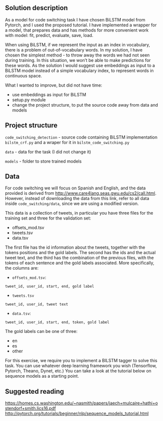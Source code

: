 ## Solution description

As a model for code switching task I have chosen BiLSTM model from Pytorch, and I used the proposed tutorial. I have implemented a wrapper for a model, that prepares data and has methods for more convenient work with model: fit, predict, evaluate, save, load. 

When using BiLSTM, if we represent the input as an index in vocabulary, there is a problem of out-of-vocabulary words. In my solution, I have chosen the simplest method - to throw away the words we had not seen during training. In this situation, we won’t be able to make predictions for these words. As the solution I would suggest use embeddings as input to a BiLSTM model instead of a simple vocabulary index, to represent words in continuous space.

What I wanted to improve, but did not have time:
- use embeddings as input for BiLSTM
- setup.py module
- change the project structure, to put the source code away from data and models
 

## Project structure

`code_switching_detection` - source code containing BiLSTM implementation `bilstm_crf.py` and a wraper for it in `bilstm_code_switching.py`

`data` - data for the task (I did not change it)

`models` - folder to store trained models


## Data

For code switching we will focus on Spanish and English, and the data provided is derived from http://www.care4lang.seas.gwu.edu/cs2/call.html. However, instead of downloading the data
from this link, refer to all data inside `code_switching/data`, since we are using a modified version.

This data is a collection of tweets, in particular you have three files for the training set and three for the validation set:

- offsets_mod.tsv
- tweets.tsv
- data.tsv

The first file has the id information about the tweets, together with the tokens positions and the gold labels. The second has the ids and the actual tweet text, and the third
has the combination of the previous files, with the tokens of each sentence and the gold labels associated. More specifically, the columns are:

* `offsets_mod.tsv`:

```
tweet_id, user_id, start, end, gold label
```

* `tweets.tsv`

```
tweet_id, user_id, tweet text
```

* `data.tsv`:

```
tweet_id, user_id, start, end, token, gold label
```

The gold labels can be one of three:

* en
* es
* other

For this exercise, we require you to implement a BILSTM tagger to solve this task. You can use whatever deep learning framework you wish (Tensorflow, Pytorch, Theano, Dynet, etc.) You can take a look at the tutorial below on sequence models as a starting point.

## Suggested reading

https://homes.cs.washington.edu/~nasmith/papers/jaech+mulcaire+hathi+ostendorf+smith.lics16.pdf
http://pytorch.org/tutorials/beginner/nlp/sequence_models_tutorial.html 
